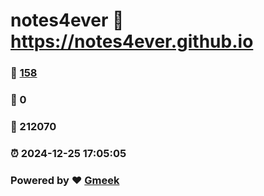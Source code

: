 # notes4ever :link: https://notes4ever.github.io 
### :page_facing_up: [158](https://notes4ever.github.io/tag.html) 
### :speech_balloon: 0 
### :hibiscus: 212070 
### :alarm_clock: 2024-12-25 17:05:05 
### Powered by :heart: [Gmeek](https://github.com/Meekdai/Gmeek)
